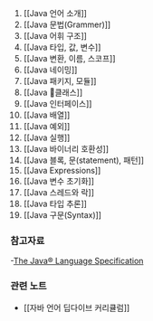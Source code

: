 
1. [[Java 언어 소개]]
2. [[Java 문법(Grammer)]]
3. [[Java 어휘 구조]]
4. [[Java 타입, 값, 변수]]
5. [[Java  변환, 이름, 스코프]]
6. [[Java 네이밍]]
7. [[Java 패키지, 모듈]]
8. [[Java 클래스]]
9. [[Java 인터페이스]]
10. [[Java 배열]]
11. [[Java 예외]]
12. [[Java 실행]]
13. [[Java 바이너리 호환성]]
14. [[Java 블록, 문(statement), 패턴]]
15. [[Java Expressions]]
16. [[Java 변수 초기화]]
17. [[Java 스레드와 락]]
18. [[Java 타입 추론]]
19. [[Java 구문(Syntax)]]
### 참고자료
-[The Java® Language Specification](https://docs.oracle.com/javase/specs/jls/se22/html/index.html)
### 관련 노트
- [[자바 언어 딥다이브 커리큘럼]]